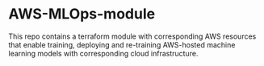# AWS-MLOps-module
This repo contains a terraform module with corresponding AWS resources that enable training, deploying and re-training AWS-hosted machine learning models with corresponding cloud infrastructure.
